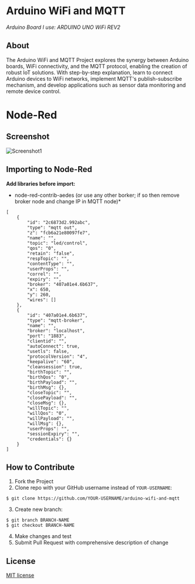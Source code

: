 # Arduino WiFi and MQTT
*Arduino Board I use: ARDUINO UNO WiFi REV2*<br>
## About
The Arduino WiFi and MQTT Project explores the synergy between Arduino boards, WiFi connectivity, and the MQTT protocol, enabling the creation of robust IoT solutions. With step-by-step explanation, learn to connect Arduino devices to WiFi networks, implement MQTT's publish-subscribe mechanism, and develop applications such as sensor data monitoring and remote device control.
# Node-Red
## Screenshot
![Screenshot1](https://github.com/WiktorK02/arduino-wifi-and-mqtt/assets/123249470/1014dcbf-0f6c-4290-ac38-928838bf142e)
## Importing to Node-Red
**Add libraries before import:**<br>
* node-red-contrib-aedes (or use any other borker; if so then remove broker node and change IP in MQTT node)*
```
[
    {
        "id": "2c6873d2.992abc",
        "type": "mqtt out",
        "z": "fcb6a21e80097fe7",
        "name": "",
        "topic": "led/control",
        "qos": "0",
        "retain": "false",
        "respTopic": "",
        "contentType": "",
        "userProps": "",
        "correl": "",
        "expiry": "",
        "broker": "407a01e4.6b637",
        "x": 650,
        "y": 260,
        "wires": []
    },
    {
        "id": "407a01e4.6b637",
        "type": "mqtt-broker",
        "name": "",
        "broker": "localhost",
        "port": "1883",
        "clientid": "",
        "autoConnect": true,
        "usetls": false,
        "protocolVersion": "4",
        "keepalive": "60",
        "cleansession": true,
        "birthTopic": "",
        "birthQos": "0",
        "birthPayload": "",
        "birthMsg": {},
        "closeTopic": "",
        "closePayload": "",
        "closeMsg": {},
        "willTopic": "",
        "willQos": "0",
        "willPayload": "",
        "willMsg": {},
        "userProps": "",
        "sessionExpiry": "",
        "credentials": {}
    }
]
```
## How to Contribute
1. Fork the Project
2. Clone repo with your GitHub username instead of ```YOUR-USERNAME```:<br>
```
$ git clone https://github.com/YOUR-USERNAME/arduino-wifi-and-mqtt
```
3. Create new branch:<br>
```
$ git branch BRANCH-NAME 
$ git checkout BRANCH-NAME
```
4. Make changes and test<br>
5. Submit Pull Request with comprehensive description of change
## License 
[MIT license](LICENSE)
